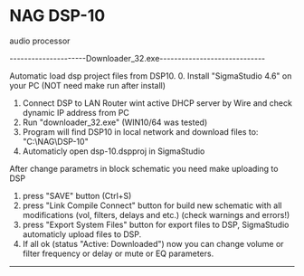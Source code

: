 # NAG DSP-10
audio processor

---------------------Downloader_32.exe-----------------------------

Automatic load dsp project files from DSP10.
0. Install "SigmaStudio 4.6" on your PC (NOT need make run after install)
1. Connect DSP to LAN Router wint active DHCP server by Wire and check dynamic IP address from PC
2. Run "downloader_32.exe" (WIN10/64 was tested)
3. Program will find DSP10 in local network and download files to:  "C:\NAG\DSP-10"
4. Automaticly open dsp-10.dspproj in SigmaStudio 

After change parametrs in block schematic you need make uploading to DSP
1.  press "SAVE" button (Ctrl+S)
2.  press "Link Compile Connect" button for build new schematic with all modifications (vol, filters, delays and etc.) (check warnings and errors!)
3.  press "Export System Files" button for export files to DSP, SigmaStudio automaticly upload files to DSP.
4.  If all ok (status "Active: Downloaded") now you can change volume or filter frequency or delay or mute or EQ parameters.
---------------------------------------------------------------------
